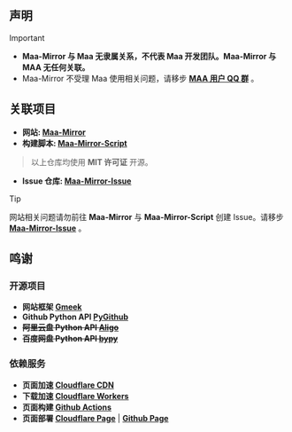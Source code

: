 ## 声明 

>[!IMPORTANT]
>- **Maa-Mirror 与 Maa 无隶属关系，不代表 Maa 开发团队。Maa-Mirror 与 MAA 无任何关联。**
>- Maa-Mirror 不受理 Maa 使用相关问题，请移步 **[MAA 用户 QQ 群](https://ota.maa.plus/MaaAssistantArknights/api/qqgroup)** 。

## 关联项目
- **网站: [Maa-Mirror](https://github.com/MaaMirror/Maa-Mirror)**
- **构建脚本: [Maa-Mirror-Script](https://github.com/MaaMirror/Maa-Mirror-Script)**
> 以上仓库均使用 **MIT 许可证** 开源。
- **Issue 仓库: [Maa-Mirror-Issue](https://github.com/MaaMirror/Maa-Mirror-Issue)**

>[!TIP]
网站相关问题请勿前往 **Maa-Mirror** 与 **Maa-Mirror-Script** 创建 Issue。请移步 **[Maa-Mirror-Issue](https://github.com/MaaMirror/Maa-Mirror-Issue/issues)** 。

## 鸣谢
### 开源项目
- **网站框架 [Gmeek](https://github.com/Meekdai/Gmeek)**
- **Github Python API [PyGithub](https://github.com/PyGithub/PyGithub)**
- ~~**阿里云盘 Python API [Aligo](https://github.com/foyoux/aligo)**~~
- ~~**百度网盘 Python API [bypy](https://github.com/houtianze/bypy)**~~

### 依赖服务
- **页面加速 [Cloudflare CDN](https://www.cloudflare.com)**
- **下载加速 [Cloudflare Workers](https://www.cloudflare.com)**
- **页面构建 [Github Actions](https://github.com/features/actions)**
- **页面部署 [Cloudflare Page](https://www.cloudflare.com)** | **[Github Page](https://pages.github.com)**